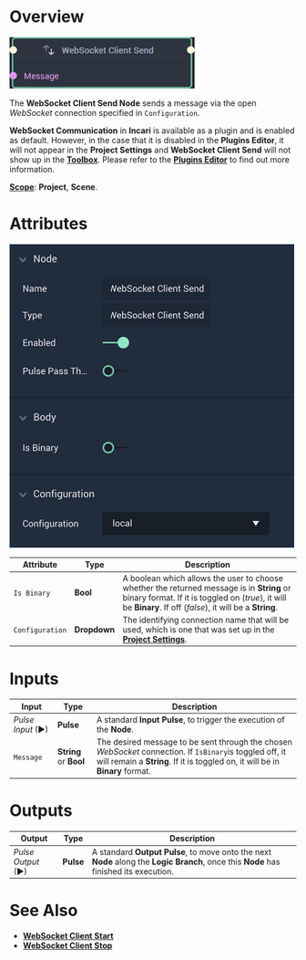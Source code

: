 # Overview

![The WebSocket Client Send Node.](../../../.gitbook/assets/websocketclientsendnode20241.png)

The **WebSocket Client Send Node** sends a message via the open *WebSocket* connection specified in `Configuration`.

**WebSocket Communication** in **Incari** is available as a plugin and is enabled as default. However, in the case that it is disabled in the **Plugins Editor**, it will not appear in the **Project Settings** and **WebSocket Client Send** will not show up in the [**Toolbox**](../../overview.md). Please refer to the [**Plugins Editor**](../../../modules/plugins/README.md) to find out more information.


[**Scope**](../../overview.md#scopes): **Project**, **Scene**.

# Attributes

![The WebSocket Client Send Node Attributes.](../../../.gitbook/assets/websocketclientsendatts.png)

|Attribute|Type|Description|
|---|---|---|
|`Is Binary`|**Bool**|A boolean which allows the user to choose whether the returned message is in **String** or binary format. If it is toggled on (*true*), it will be **Binary**. If off (*false*), it will be a **String**.|
|`Configuration`|**Dropdown**|The identifying connection name that will be used, which is one that was set up in the [**Project Settings**](../../../modules/project-settings/websocket.md).|


# Inputs

|Input|Type|Description|
|---|---|---|
|*Pulse Input* (►)|**Pulse**|A standard **Input Pulse**, to trigger the execution of the **Node**.|
|`Message`|**String** or **Bool**|The desired message to be sent through the chosen *WebSocket* connection. If `IsBinary`is toggled off, it will remain a **String**. If it is toggled on, it will be in **Binary** format.|

# Outputs

|Output|Type|Description|
|---|---|---|
|*Pulse Output* (►)|**Pulse**|A standard **Output Pulse**, to move onto the next **Node** along the **Logic Branch**, once this **Node** has finished its execution.|

# See Also

* [**WebSocket Client Start**](websocketstart.md)
* [**WebSocket Client Stop**](websocketstop.md)
  

